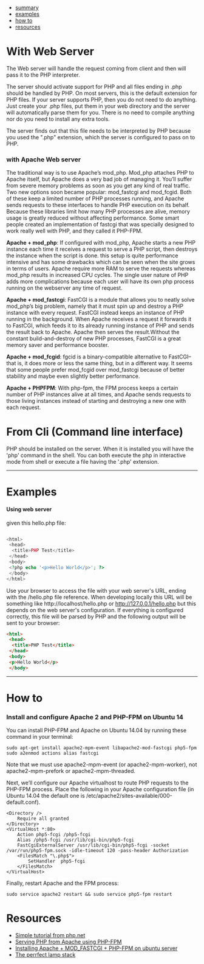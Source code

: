
* [summary](#with-web-server)
* [examples](#examples)
* [how to](#how-to)
* [resources](#resources)


# With Web Server

The Web server will handle the request coming from client and then will pass it to the PHP interpreter.

The server should activate support for PHP and all files ending in .php should be handled by PHP. On most servers, this is the default extension for PHP files. If your server supports PHP, then you do not need to do anything. Just create your .php files, put them in your web directory and the server will automatically parse them for you. There is no need to compile anything nor do you need to install any extra tools.

The server finds out that this file needs to be interpreted by PHP because you used the ".php" extension, which the server is configured to pass on to PHP. 

### with Apache Web server

The traditional way is to use Apache’s mod_php. Mod_php attaches PHP to Apache itself, but Apache does a very bad job of managing it. You’ll suffer from severe memory problems as soon as you get any kind of real traffic.
Two new options soon became popular: mod_fastcgi and mod_fcgid. Both of these keep a limited number of PHP processes running, and Apache sends requests to these interfaces to handle PHP execution on its behalf. Because these libraries limit how many PHP processes are alive, memory usage is greatly reduced without affecting performance.
Some smart people created an implementation of fastcgi that was specially designed to work really well with PHP, and they called it PHP-FPM.

**Apache + mod_php**: If configured with mod_php, Apache starts a new PHP instance each time it receives a request to serve a PHP script, then destroys the instance when the script is done. this setup is quite performance intensive and has some drawbacks which can be seen when the site grows in terms of users. Apache require more RAM to serve the requests whereas mod_php results in increased CPU cycles. The single user nature of PHP adds more complications because each user will have its own php process running on the webserver any time of request.

**Apache + mod_fastcgi**: FastCGI is a module that allows you to neatly solve mod_php’s big problem, namely that it must spin up and destroy a PHP instance with every request. FastCGI instead keeps an instance of PHP running in the background. When Apache receives a request it forwards it to FastCGI, which feeds it to its already running instance of PHP and sends the result back to Apache. Apache then serves the result.Without the constant build-and-destroy of new PHP processes, FastCGI is a great memory saver and performance booster. 

**Apache + mod_fcgid**:  fgcid is a binary-compatible alternative to FastCGI–that is, it does more or less the same thing, but in a different way. It seems that some people prefer mod_fcgid over mod_fastcgi because of better stability and maybe even slightly better performance. 

**Apache + PHPFPM**: With php-fpm, the FPM process keeps a certain number of PHP instances alive at all times, and Apache sends requests to those living instances instead of starting and destroying a new one with each request.

# From Cli (Command line interface)

PHP should be installed on the server. When it is installed you will have the 'php' command in the shell. You can both execute the php in interactive mode from shell or execute a file having the '.php' extension.

---

# Examples

#### Using web server

given this hello.php file:

```php

<html>
 <head>
  <title>PHP Test</title>
 </head>
 <body>
 <?php echo '<p>Hello World</p>'; ?> 
 </body>
</html>

```

Use your browser to access the file with your web server's URL, ending with the /hello.php file reference. When developing locally this URL will be something like http://localhost/hello.php or http://127.0.0.1/hello.php but this depends on the web server's configuration. If everything is configured correctly, this file will be parsed by PHP and the following output will be sent to your browser:

```html
<html>
 <head>
  <title>PHP Test</title>
 </head>
 <body>
 <p>Hello World</p>
 </body>
 ```

---

# How to

### Install and configure Apache 2 and PHP-FPM on Ubuntu 14

You can install PHP-FPM and Apache on Ubuntu 14.04 by running these command in your terminal:

```
sudo apt-get install apache2-mpm-event libapache2-mod-fastcgi php5-fpm
sudo a2enmod actions alias fastcgi

```

Note that we must use apache2-mpm-event (or apache2-mpm-worker), not apache2-mpm-prefork or apache2-mpm-threaded.

Next, we’ll configure our Apache virtualhost to route PHP requests to the PHP-FPM process. Place the following in your Apache configuration file (in Ubuntu 14.04 the default one is /etc/apache2/sites-available/000-default.conf).

```
<Directory />
    Require all granted
</Directory>
<VirtualHost *:80>
    Action php5-fcgi /php5-fcgi
    Alias /php5-fcgi /usr/lib/cgi-bin/php5-fcgi
    FastCgiExternalServer /usr/lib/cgi-bin/php5-fcgi -socket /var/run/php5-fpm.sock -idle-timeout 120 -pass-header Authorization
    <FilesMatch "\.php$">
        SetHandler  php5-fcgi
    </FilesMatch>
</VirtualHost>
```

Finally, restart Apache and the FPM process:

```
sudo service apache2 restart && sudo service php5-fpm restart

```

# Resources

* [Simple tutorial from php.net](http://php.net/manual/en/tutorial.firstpage.php)
* [Serving PHP from Apache using PHP-FPM](https://phpbestpractices.org/#serving-php)
* [Installing Apache + MOD_FASTCGI + PHP-FPM on ubuntu server](https://alexcabal.com/installing-apache-mod_fastcgi-php-fpm-on-ubuntu-server-maverick/)
* [The perrfect lamp stack](http://voidweb.com/2010/07/the-perfect-lamp-stack-apache2-fastcgi-php-fpm-apc/)
